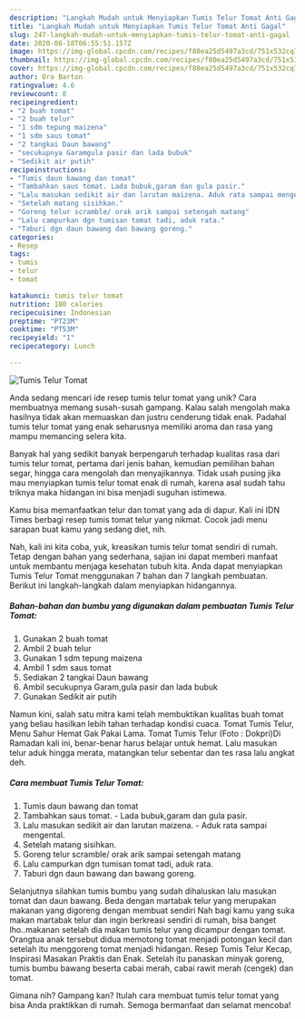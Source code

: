 ```yaml
---
description: "Langkah Mudah untuk Menyiapkan Tumis Telur Tomat Anti Gagal"
title: "Langkah Mudah untuk Menyiapkan Tumis Telur Tomat Anti Gagal"
slug: 247-langkah-mudah-untuk-menyiapkan-tumis-telur-tomat-anti-gagal
date: 2020-08-18T06:55:51.157Z
image: https://img-global.cpcdn.com/recipes/f80ea25d5497a3cd/751x532cq70/tumis-telur-tomat-foto-resep-utama.jpg
thumbnail: https://img-global.cpcdn.com/recipes/f80ea25d5497a3cd/751x532cq70/tumis-telur-tomat-foto-resep-utama.jpg
cover: https://img-global.cpcdn.com/recipes/f80ea25d5497a3cd/751x532cq70/tumis-telur-tomat-foto-resep-utama.jpg
author: Ora Barton
ratingvalue: 4.6
reviewcount: 8
recipeingredient:
- "2 buah tomat"
- "2 buah telur"
- "1 sdm tepung maizena"
- "1 sdm saus tomat"
- "2 tangkai Daun bawang"
- "secukupnya Garamgula pasir dan lada bubuk"
- "Sedikit air putih"
recipeinstructions:
- "Tumis daun bawang dan tomat"
- "Tambahkan saus tomat. Lada bubuk,garam dan gula pasir."
- "Lalu masukan sedikit air dan larutan maizena. Aduk rata sampai mengental."
- "Setelah matang sisihkan."
- "Goreng telur scramble/ orak arik sampai setengah matang"
- "Lalu campurkan dgn tumisan tomat tadi, aduk rata."
- "Taburi dgn daun bawang dan bawang goreng."
categories:
- Resep
tags:
- tumis
- telur
- tomat

katakunci: tumis telur tomat 
nutrition: 180 calories
recipecuisine: Indonesian
preptime: "PT23M"
cooktime: "PT53M"
recipeyield: "1"
recipecategory: Lunch

---
```



![Tumis Telur Tomat](https://img-global.cpcdn.com/recipes/f80ea25d5497a3cd/751x532cq70/tumis-telur-tomat-foto-resep-utama.jpg)

Anda sedang mencari ide resep tumis telur tomat yang unik? Cara membuatnya memang susah-susah gampang. Kalau salah mengolah maka hasilnya tidak akan memuaskan dan justru cenderung tidak enak. Padahal tumis telur tomat yang enak seharusnya memiliki aroma dan rasa yang mampu memancing selera kita.

Banyak hal yang sedikit banyak berpengaruh terhadap kualitas rasa dari tumis telur tomat, pertama dari jenis bahan, kemudian pemilihan bahan segar, hingga cara mengolah dan menyajikannya. Tidak usah pusing jika mau menyiapkan tumis telur tomat enak di rumah, karena asal sudah tahu triknya maka hidangan ini bisa menjadi suguhan istimewa.

Kamu bisa memanfaatkan telur dan tomat yang ada di dapur. Kali ini IDN Times berbagi resep tumis tomat telur yang nikmat. Cocok jadi menu sarapan buat kamu yang sedang diet, nih.


Nah, kali ini kita coba, yuk, kreasikan tumis telur tomat sendiri di rumah. Tetap dengan bahan yang sederhana, sajian ini dapat memberi manfaat untuk membantu menjaga kesehatan tubuh kita. Anda dapat menyiapkan Tumis Telur Tomat menggunakan 7 bahan dan 7 langkah pembuatan. Berikut ini langkah-langkah dalam menyiapkan hidangannya.

<!--inarticleads1-->

##### Bahan-bahan dan bumbu yang digunakan dalam pembuatan Tumis Telur Tomat:

1. Gunakan 2 buah tomat
1. Ambil 2 buah telur
1. Gunakan 1 sdm tepung maizena
1. Ambil 1 sdm saus tomat
1. Sediakan 2 tangkai Daun bawang
1. Ambil secukupnya Garam,gula pasir dan lada bubuk
1. Gunakan Sedikit air putih


Namun kini, salah satu mitra kami telah membuktikan kualitas buah tomat yang beliau hasilkan lebih tahan terhadap kondisi cuaca. Tomat Tumis Telur, Menu Sahur Hemat Gak Pakai Lama. Tomat Tumis Telur (Foto : Dokpri)Di Ramadan kali ini, benar-benar harus belajar untuk hemat. Lalu masukan telur aduk hingga merata, matangkan telur sebentar dan tes rasa lalu angkat deh. 

<!--inarticleads2-->

##### Cara membuat Tumis Telur Tomat:

1. Tumis daun bawang dan tomat
1. Tambahkan saus tomat. - Lada bubuk,garam dan gula pasir.
1. Lalu masukan sedikit air dan larutan maizena. - Aduk rata sampai mengental.
1. Setelah matang sisihkan.
1. Goreng telur scramble/ orak arik sampai setengah matang
1. Lalu campurkan dgn tumisan tomat tadi, aduk rata.
1. Taburi dgn daun bawang dan bawang goreng.


Selanjutnya silahkan tumis bumbu yang sudah dihaluskan lalu masukan tomat dan daun bawang. Beda dengan martabak telur yang merupakan makanan yang digoreng dengan membuat sendiri Nah bagi kamu yang suka makan martabak telur dan ingin berkreasi sendiri di rumah, bisa banget lho..makanan setelah dia makan tumis telur yang dicampur dengan tomat. Orangtua anak tersebut didua memotong tomat menjadi potongan kecil dan setelah itu menggoreng tomat menjadi hidangan. Resep Tumis Telur Kecap, Inspirasi Masakan Praktis dan Enak. Setelah itu panaskan minyak goreng, tumis bumbu bawang beserta cabai merah, cabai rawit merah (cengek) dan tomat. 

Gimana nih? Gampang kan? Itulah cara membuat tumis telur tomat yang bisa Anda praktikkan di rumah. Semoga bermanfaat dan selamat mencoba!
